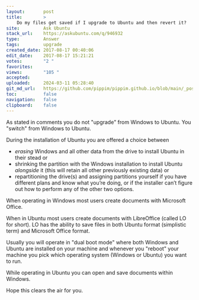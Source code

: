 ```yaml
---
layout:       post
title:        >
    Do my files get saved if I upgrade to Ubuntu and then revert it?
site:         Ask Ubuntu
stack_url:    https://askubuntu.com/q/946932
type:         Answer
tags:         upgrade
created_date: 2017-08-17 00:40:06
edit_date:    2017-08-17 15:21:21
votes:        "2 "
favorites:    
views:        "105 "
accepted:     
uploaded:     2024-03-11 05:28:40
git_md_url:   https://github.com/pippim/pippim.github.io/blob/main/_posts/2017/2017-08-17-Do-my-files-get-saved-if-I-upgrade-to-Ubuntu-and-then-revert-it_.md
toc:          false
navigation:   false
clipboard:    false
---
```


As stated in comments you do not "upgrade" from Windows to Ubuntu. You "switch" from Windows to Ubuntu.

During the installation of Ubuntu you are offered a choice between

 * *erasing* Windows and all other data from the drive to install Ubuntu in their stead or
 * shrinking the partition with the Windows installation to install Ubuntu *alongside* it (this will retain all other previously existing data) or
 * repartitioning the drive(s) and assigning partitions yourself if you have different plans and know what you’re doing, or if the installer can’t figure out how to perform any of the other two options.

When operating in Windows most users create documents with Microsoft Office.

When in Ubuntu most users create documents with LibreOffice (called LO for short). LO has the ability to save files in both Ubuntu format (simplistic term) and Microsoft Office format.

Usually you will operate in "dual boot mode" where both Windows and Ubuntu are installed on your machine and whenever you "reboot" your machine you pick which operating system (Windows or Ubuntu) you want to run.

While operating in Ubuntu you can open and save documents within Windows.

Hope this clears the air for you.
